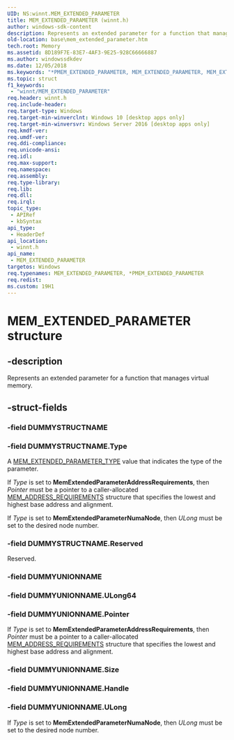```yaml
---
UID: NS:winnt.MEM_EXTENDED_PARAMETER
title: MEM_EXTENDED_PARAMETER (winnt.h)
author: windows-sdk-content
description: Represents an extended parameter for a function that manages virtual memory.
old-location: base\mem_extended_parameter.htm
tech.root: Memory
ms.assetid: 8D189F7E-83E7-4AF3-9E25-928C66666887
ms.author: windowssdkdev
ms.date: 12/05/2018
ms.keywords: "*PMEM_EXTENDED_PARAMETER, MEM_EXTENDED_PARAMETER, MEM_EXTENDED_PARAMETER structure, PMEM_EXTENDED_PARAMETER, PMEM_EXTENDED_PARAMETER structure pointer, base.mem_extended_parameter, winnt/MEM_EXTENDED_PARAMETER, winnt/PMEM_EXTENDED_PARAMETER"
ms.topic: struct
f1_keywords: 
 - "winnt/MEM_EXTENDED_PARAMETER"
req.header: winnt.h
req.include-header: 
req.target-type: Windows
req.target-min-winverclnt: Windows 10 [desktop apps only]
req.target-min-winversvr: Windows Server 2016 [desktop apps only]
req.kmdf-ver: 
req.umdf-ver: 
req.ddi-compliance: 
req.unicode-ansi: 
req.idl: 
req.max-support: 
req.namespace: 
req.assembly: 
req.type-library: 
req.lib: 
req.dll: 
req.irql: 
topic_type:
 - APIRef
 - kbSyntax
api_type:
 - HeaderDef
api_location:
 - winnt.h
api_name:
 - MEM_EXTENDED_PARAMETER
targetos: Windows
req.typenames: MEM_EXTENDED_PARAMETER, *PMEM_EXTENDED_PARAMETER
req.redist: 
ms.custom: 19H1
---
```


# MEM_EXTENDED_PARAMETER structure


## -description


Represents an extended parameter for a function that manages virtual memory.


## -struct-fields




### -field DUMMYSTRUCTNAME

 


### -field DUMMYSTRUCTNAME.Type

A <a href="https://msdn.microsoft.com/en-us/library/Mt832848(v=VS.85).aspx">MEM_EXTENDED_PARAMETER_TYPE</a> value that indicates the type of the parameter.

If <i>Type</i> is set to <b>MemExtendedParameterAddressRequirements</b>, then <i>Pointer</i> must be a pointer to a caller-allocated <a href="https://msdn.microsoft.com/en-us/library/Mt832846(v=VS.85).aspx">MEM_ADDRESS_REQUIREMENTS</a> structure that specifies the lowest and highest base address and alignment.

If <i>Type</i> is set to <b>MemExtendedParameterNumaNode</b>, then <i>ULong</i> must be set to the desired node number.


### -field DUMMYSTRUCTNAME.Reserved

Reserved.


### -field DUMMYUNIONNAME

 


### -field DUMMYUNIONNAME.ULong64


### -field DUMMYUNIONNAME.Pointer

If <i>Type</i> is set to <b>MemExtendedParameterAddressRequirements</b>, then <i>Pointer</i> must be a pointer to a caller-allocated <a href="https://msdn.microsoft.com/en-us/library/Mt832846(v=VS.85).aspx">MEM_ADDRESS_REQUIREMENTS</a> structure that specifies the lowest and highest base address and alignment.


### -field DUMMYUNIONNAME.Size


### -field DUMMYUNIONNAME.Handle


### -field DUMMYUNIONNAME.ULong

If <i>Type</i> is set to <b>MemExtendedParameterNumaNode</b>, then <i>ULong</i> must be set to the desired node number.

